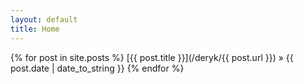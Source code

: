 ```yaml
---
layout: default
title: Home
---
```



{% for post in site.posts %}
[{{ post.title }}](/deryk/{{ post.url }})<span class="date"> &raquo; {{ post.date | date_to_string }} </span>
{% endfor %}
